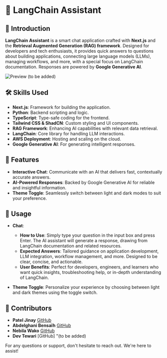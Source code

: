 # 🎉 LangChain Assistant

## 🚀 Introduction
**LangChain Assistant** is a smart chat application crafted with **Next.js** and the **Retrieval Augmented Generation (RAG) framework**. Designed for developers and tech enthusiasts, it provides quick answers to questions about building applications, connecting large language models (LLMs), managing workflows, and more, with a special focus on LangChain documentation. Responses are powered by **Google Generative AI**.

![Preview](path/to/preview/image.png) (to be added)

## 🛠️ Skills Used
- **Next.js**: Framework for building the application.
- **Python**: Backend scripting and logic.
- **TypeScript**: Type-safe coding for the frontend.
- **Tailwind CSS & ShadCN**: Custom styling and UI components.
- **RAG Framework**: Enhancing AI capabilities with relevant data retrieval.
- **LangChain**: Core library for handling LLM interactions.
- **AWS Deployment**: Hosting and scaling on the cloud.
- **Google Generative AI**: For generating intelligent responses.

## 🌟 Features
- **Interactive Chat**: Communicate with an AI that delivers fast, contextually accurate answers.
- **AI-Powered Responses**: Backed by Google Generative AI for reliable and insightful information.
- **Theme Toggle**: Seamlessly switch between light and dark modes to suit your preference.

## 🎯 Usage
- **Chat**: 
  - **How to Use**: Simply type your question in the input box and press Enter. The AI assistant will generate a response, drawing from LangChain documentation and related resources.
  - **Expected Answers**: Tailored guidance on application development, LLM integration, workflow management, and more. Designed to be clear, concise, and actionable.
  - **User Benefits**: Perfect for developers, engineers, and learners who want quick insights, troubleshooting help, or in-depth understanding of LangChain.

- **Theme Toggle**: Personalize your experience by choosing between light and dark themes using the toggle switch.

## 👥 Contributors
- **Patel Jinay** [GitHub](https://github.com/Github11200)
- **Abdelghani Bensaïh** [GitHub](https://github.com/yourusername)
- **Nebila Wako** [GitHub](https://github.com/nebilawako)
- **Dev Tewari** [GitHub] "(to be added)

For any questions or support, don't hesitate to reach out. We're here to assist!

